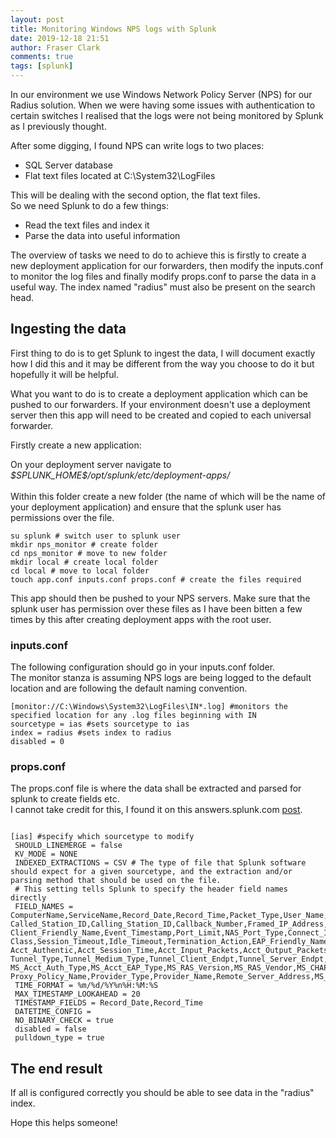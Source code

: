 ```yaml
---
layout: post
title: Monitoring Windows NPS logs with Splunk
date: 2019-12-18 21:51
author: Fraser Clark
comments: true
tags: [splunk]
---
```

<!-- wp:paragraph -->
<p>In our environment we use Windows Network Policy Server (NPS) for our Radius solution. When we were having some issues with authentication to certain switches I realised that the logs were not being monitored by Splunk as I previously thought. </p>
<!-- /wp:paragraph -->

<!-- wp:paragraph -->
<p>After some digging, I found NPS can write logs to two places: </p>
<!-- /wp:paragraph -->

<!-- wp:list -->
<ul><li>SQL Server database</li><li>Flat text files located at C:\System32\LogFiles</li></ul>
<!-- /wp:list -->

<!-- wp:paragraph -->
<p>This will be dealing with the second option, the flat text files.<br>So we need Splunk to do a few things:</p>
<!-- /wp:paragraph -->

<!-- wp:list -->
<ul><li>Read the text files and index it</li><li>Parse the data into useful information</li></ul>
<!-- /wp:list -->

<!-- wp:paragraph -->
<p>The overview of tasks we need to do to achieve this is firstly to create a new deployment application for our forwarders, then modify the inputs.conf to monitor the log files and finally modify props.conf to parse the data in a useful way. The index named "radius" must also be present on the search head.</p>
<!-- /wp:paragraph -->

<!-- wp:heading -->
<h2>Ingesting the data</h2>
<!-- /wp:heading -->

<!-- wp:paragraph -->
<p>First thing to do is to get Splunk to ingest the data, I will document exactly how I did this and it may be different from the way you choose to do it but hopefully it will be helpful.</p>
<!-- /wp:paragraph -->

<!-- wp:paragraph -->
<p>What you want to do is to create a deployment application which can be pushed to our forwarders. If your environment doesn't use a deployment server then this app will need to be created and copied to each universal forwarder.</p>
<!-- /wp:paragraph -->

<!-- wp:paragraph -->
<p>Firstly create a new application:</p>
<!-- /wp:paragraph -->

<!-- wp:paragraph -->
<p>On your deployment server navigate to <em>$SPLUNK_HOME$/opt/splunk/etc/deployment-apps/</em><br><br>Within this folder create a new folder (the name of which will be the name of your deployment application) and ensure that the splunk user has permissions over the file.</p>
<!-- /wp:paragraph -->

<!-- wp:code -->
<pre class="wp-block-code"><code>su splunk # switch user to splunk user
mkdir nps_monitor # create folder 
cd nps_monitor # move to new folder
mkdir local # create local folder
cd local # move to local folder
touch app.conf inputs.conf props.conf # create the files required</code></pre>
<!-- /wp:code -->

<!-- wp:paragraph -->
<p>This app should then be pushed to your NPS servers. Make sure that the splunk user has permission over these files as I have been bitten a few times by this after creating deployment apps with the root user.</p>
<!-- /wp:paragraph -->

<!-- wp:heading {"level":3} -->
<h3>inputs.conf</h3>
<!-- /wp:heading -->

<!-- wp:paragraph -->
<p>The following configuration should go in your inputs.conf folder.<br>The monitor stanza is assuming NPS logs are being logged to the default location and are following the default naming convention.</p>
<!-- /wp:paragraph -->

<!-- wp:code -->
<pre class="wp-block-code"><code>&#091;monitor://C:\Windows\System32\LogFiles\IN*.log] #monitors the specified location for any .log files beginning with IN
sourcetype = ias #sets sourcetype to ias
index = radius #sets index to radius
disabled = 0</code></pre>
<!-- /wp:code -->

<!-- wp:heading {"level":3} -->
<h3>props.conf</h3>
<!-- /wp:heading -->

<!-- wp:paragraph -->
<p>The props.conf file is where the data shall be extracted and parsed for splunk to create fields etc.<br>I cannot take credit for this, I found it on this answers.splunk.com <a href="https://answers.splunk.com/answers/600737/how-to-parse-radius-log-files-into-splunk-what-the.html">post</a>.</p>
<!-- /wp:paragraph -->

<!-- wp:code -->
<pre class="wp-block-code"><code>
&#091;ias] #specify which sourcetype to modify
 SHOULD_LINEMERGE = false
 KV_MODE = NONE
 INDEXED_EXTRACTIONS = CSV # The type of file that Splunk software should expect for a given sourcetype, and the extraction and/or parsing method that should be used on the file.
 # This setting tells Splunk to specify the header field names directly
 FIELD_NAMES = ComputerName,ServiceName,Record_Date,Record_Time,Packet_Type,User_Name,Fully_Qualified_Distinguished_Name,
Called_Station_ID,Calling_Station_ID,Callback_Number,Framed_IP_Address,NAS_Identifier,NAS_IP_Address,NAS_Port,Client_Vendor,Client_IP_Address,
Client_Friendly_Name,Event_Timestamp,Port_Limit,NAS_Port_Type,Connect_Info,Framed_Protocol,Service_Type,Authentication_Type,Policy_Name,Reason_Code,
Class,Session_Timeout,Idle_Timeout,Termination_Action,EAP_Friendly_Name,Acct_Status_Type,Acct_Delay_Time,Acct_Input_Octets,Acct_Output_Octets,Acct_Session_Id,
Acct_Authentic,Acct_Session_Time,Acct_Input_Packets,Acct_Output_Packets,Acct_Terminate_Cause,Acct_Multi_Ssn_ID,Acct_Link_Count,Acct_Interim_Interval,
Tunnel_Type,Tunnel_Medium_Type,Tunnel_Client_Endpt,Tunnel_Server_Endpt,Acct_Tunnel_Conn,Tunnel_Pvt_Group_ID,Tunnel_Assignment_ID,Tunnel_Preference,
MS_Acct_Auth_Type,MS_Acct_EAP_Type,MS_RAS_Version,MS_RAS_Vendor,MS_CHAP_Error,MS_CHAP_Domain,MS_MPPE_Encryption_Types,MS_MPPE_Encryption_Policy,
Proxy_Policy_Name,Provider_Type,Provider_Name,Remote_Server_Address,MS_RAS_Client_Name,MS_RAS_Client_Version
 TIME_FORMAT = %m/%d/%Y%n%H:%M:%S
 MAX_TIMESTAMP_LOOKAHEAD = 20
 TIMESTAMP_FIELDS = Record_Date,Record_Time
 DATETIME_CONFIG =
 NO_BINARY_CHECK = true
 disabled = false
 pulldown_type = true</code></pre>
<!-- /wp:code -->

<!-- wp:heading -->
<h2>The end result</h2>
<!-- /wp:heading -->

<!-- wp:paragraph -->
<p>If all is configured correctly you should be able to see data in the "radius" index.</p>
<!-- /wp:paragraph -->

<!-- wp:paragraph -->
<p>Hope this helps someone!</p>
<!-- /wp:paragraph -->
